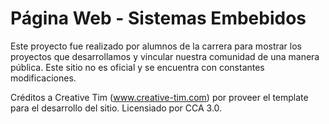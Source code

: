 # Página Web - Sistemas Embebidos

Este proyecto fue realizado por alumnos de la carrera para mostrar los proyectos que desarrollamos y vincular nuestra comunidad de una manera pública. Este sitio no es oficial y se encuentra con constantes modificaciones.

Créditos a Creative Tim (www.creative-tim.com) por proveer el template para el desarrollo del sitio. Licensiado por CCA 3.0.
